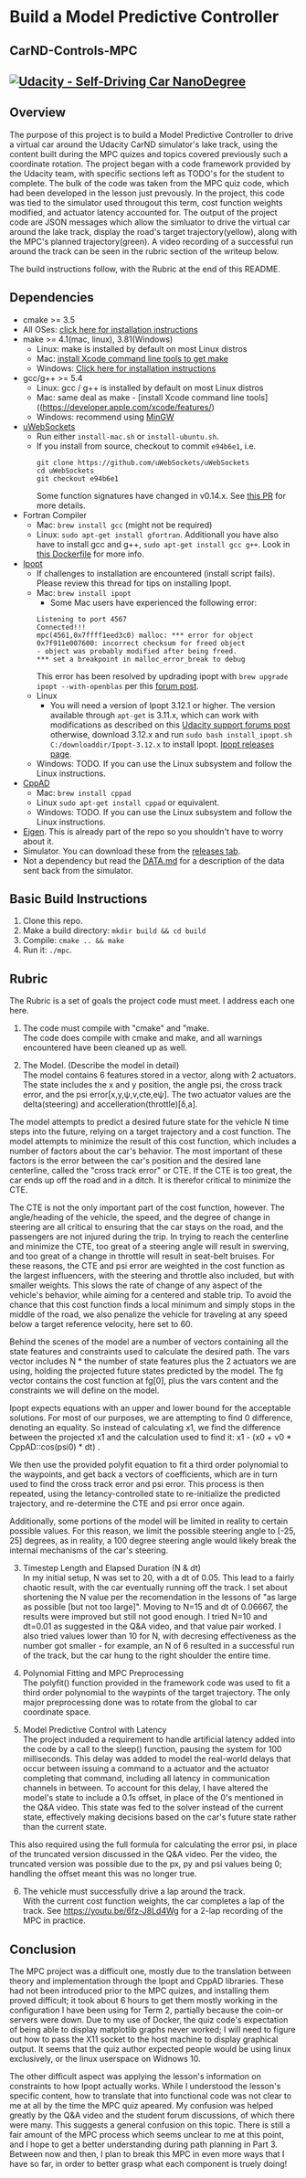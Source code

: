 # Build a Model Predictive Controller
## CarND-Controls-MPC
[![Udacity - Self-Driving Car NanoDegree](https://s3.amazonaws.com/udacity-sdc/github/shield-carnd.svg)](http://www.udacity.com/drive)
---

## Overview
  The purpose of this project is to build a Model Predictive Controller to drive a virtual car around the Udacity CarND simulator's lake track, using the content built during the MPC quizes and topics covered previously such a coordinate rotation.  The project began with a code framework provided by the Udacity team, with specific sections left as TODO's for the student to complete.  The bulk of the code was taken from the MPC quiz code, which had been developed in the lesson just prevously.  In the project, this code was tied to the simulator used througout this term, cost function weights modified, and actuator latency accounted for.  The output of the project code are JSON messages which allow the simluator to drive the virtual car around the lake track, display the road's target trajectory(yellow), along with the MPC's planned trajectory(green).  A video recording of a successful run around the track can be seen in the rubric section of the writeup below.

  The build instructions follow, with the Rubric at the end of this README.  

## Dependencies

* cmake >= 3.5
 * All OSes: [click here for installation instructions](https://cmake.org/install/)
* make >= 4.1(mac, linux), 3.81(Windows)
  * Linux: make is installed by default on most Linux distros
  * Mac: [install Xcode command line tools to get make](https://developer.apple.com/xcode/features/)
  * Windows: [Click here for installation instructions](http://gnuwin32.sourceforge.net/packages/make.htm)
* gcc/g++ >= 5.4
  * Linux: gcc / g++ is installed by default on most Linux distros
  * Mac: same deal as make - [install Xcode command line tools]((https://developer.apple.com/xcode/features/)
  * Windows: recommend using [MinGW](http://www.mingw.org/)
* [uWebSockets](https://github.com/uWebSockets/uWebSockets)
  * Run either `install-mac.sh` or `install-ubuntu.sh`.
  * If you install from source, checkout to commit `e94b6e1`, i.e.
    ```
    git clone https://github.com/uWebSockets/uWebSockets 
    cd uWebSockets
    git checkout e94b6e1
    ```
    Some function signatures have changed in v0.14.x. See [this PR](https://github.com/udacity/CarND-MPC-Project/pull/3) for more details.
* Fortran Compiler
  * Mac: `brew install gcc` (might not be required)
  * Linux: `sudo apt-get install gfortran`. Additionall you have also have to install gcc and g++, `sudo apt-get install gcc g++`. Look in [this Dockerfile](https://github.com/udacity/CarND-MPC-Quizzes/blob/master/Dockerfile) for more info.
* [Ipopt](https://projects.coin-or.org/Ipopt)
  * If challenges to installation are encountered (install script fails).  Please review this thread for tips on installing Ipopt.
  * Mac: `brew install ipopt`
       +  Some Mac users have experienced the following error:
       ```
       Listening to port 4567
       Connected!!!
       mpc(4561,0x7ffff1eed3c0) malloc: *** error for object 0x7f911e007600: incorrect checksum for freed object
       - object was probably modified after being freed.
       *** set a breakpoint in malloc_error_break to debug
       ```
       This error has been resolved by updrading ipopt with
       ```brew upgrade ipopt --with-openblas```
       per this [forum post](https://discussions.udacity.com/t/incorrect-checksum-for-freed-object/313433/19).
  * Linux
    * You will need a version of Ipopt 3.12.1 or higher. The version available through `apt-get` is 3.11.x, which can work with modifications as described on this [Udacity support forums post](https://discussions.udacity.com/t/windows-linux-build-using-ipopt-3-11-x-installation/341644?source_topic_id=355940) otherwise, download 3.12.x and run  `sudo bash install_ipopt.sh C:/downloaddir/Ipopt-3.12.x` to install Ipopt. [Ipopt releases page](https://www.coin-or.org/download/source/Ipopt/).
  * Windows: TODO. If you can use the Linux subsystem and follow the Linux instructions.
* [CppAD](https://www.coin-or.org/CppAD/)
  * Mac: `brew install cppad`
  * Linux `sudo apt-get install cppad` or equivalent.
  * Windows: TODO. If you can use the Linux subsystem and follow the Linux instructions.
* [Eigen](http://eigen.tuxfamily.org/index.php?title=Main_Page). This is already part of the repo so you shouldn't have to worry about it.
* Simulator. You can download these from the [releases tab](https://github.com/udacity/self-driving-car-sim/releases).
* Not a dependency but read the [DATA.md](./DATA.md) for a description of the data sent back from the simulator.

## Basic Build Instructions

1. Clone this repo.
2. Make a build directory: `mkdir build && cd build`
3. Compile: `cmake .. && make`
4. Run it: `./mpc`.

## Rubric

The Rubric is a set of goals the project code must meet.  I address each one here.  
1) The code must compile with "cmake" and "make.   
   The code does compile with cmake and make, and all warnings encountered have been cleaned up as well.

2) The Model.  (Describe the model in detail)  
  The model contains 6 features stored in a vector, along with 2 actuators.  The state includes the x and y position, the angle psi, the cross track error, and the psi error[x,y,ψ,v,cte,eψ].  The two actuator values are the delta(steering) and accelleration(throttle)[δ,a].

  The model attempts to predict a desired future state for the vehicle N time steps into the future, relying on a target trajectory and a cost function.  The model attempts to minimize the result of this cost function, which includes a number of factors about the car's behavior.  The most important of these factors is the error between the car's position and the desired lane centerline, called the "cross track error" or CTE.  If the CTE is too great, the car ends up off the road and in a ditch.  It is therefor critical to minimize the CTE.

  The CTE is not the only important part of the cost function, however.  The angle/heading of the vehicle, the speed, and the degree of change in steering are all critical to ensuring that the car stays on the road, and the passengers are not injured during the trip.  In trying to reach the centerline and minimize the CTE, too great of a steering angle will result in swerving, and too great of a change in throttle will result in seat-belt bruises.  For these reasons, the CTE and psi error are weighted in the cost function as the largest influencers, with the steering and throttle also included, but with smaller weights.  This slows the rate of change of any aspect of the vehicle's behavior, while aiming for a centered and stable trip.  To avoid the chance that this cost function finds a local minimum and simply stops in the middle of the road, we also penalize the vehicle for traveling at any speed below a target reference velocity, here set to 60.

  Behind the scenes of the model are a number of vectors containing all the state features and constraints used to calculate the desired path.  The vars vector includes N * the number of state features plus the 2 actuators we are using, holding the projected future states predicted by the model.  The fg vector contains the cost function at fg[0], plus the vars content and the constraints we will define on the model.

  Ipopt expects equations with an upper and lower bound for the acceptable solutions.  For most of our purposes, we are attempting to find 0 difference, denoting an equality.  So instead of calculating x1, we find the difference between the projected x1 and the calculation used to find it:  x1 - (x0 + v0 * CppAD::cos(psi0) * dt) .

  We then use the provided polyfit equation to fit a third order polynomial to the waypoints, and get back a vectors of coefficients, which are in turn used to find the cross track error and psi error.  This process is then repeated, using the letancy-controlled state to re-initialize the predicted trajectory, and re-determine the CTE and psi error once again.

  Additionally, some portions of the model will be limited in reality to certain possible values.  For this reason, we limit the possible steering angle to [-25, 25] degrees, as in reality, a 100 degree steering angle would likely break the internal mechanisms of the car's steering.

3) Timestep Length and Elapsed Duration (N & dt)  
  In my initial setup, N was set to 20, with a dt of 0.05.  This lead to a fairly chaotic result, with the car eventually running off the track.  I set about shortening the N value per the recomendation in the lessons of "as large as possible [but not too large]".  Moving to N=15 and dt of 0.06667, the results were improved but still not good enough.  I tried N=10 and dt=0.01 as suggested in the Q&A video, and that value pair worked.  I also tried values lower than 10 for N, with decresing effectiveness as the number got smaller - for example, an N of 6 resulted in a successful run of the track, but the car hung to the right shoulder the entire time. 

4) Polynomial Fitting and MPC Preprocessing  
   The polyfit() function provided in the framework code was used to fit a third order polynomial to the waypints of the target trajectory.  The only major preprocessing done was to rotate from the global to car coordinate space.

5) Model Predictive Control with Latency  
  The project induded a requirement to handle artificial latency added into the code by a call to the sleep() function, pausing the system for 100 milliseconds.  This delay was added to model the real-world delays that occur between issuing a command to a actuator and the actuator completing that command, including all latency in communication channels in between.  To account for this delay, I have altered the model's state to include a 0.1s offset, in place of the 0's mentioned in the Q&A video.  This state was fed to the solver instead of the current state, effectively making decisions based on the car's future state rather than the current state.

  This also required using the full formula for calculating the error psi, in place of the truncated version discussed in the Q&A video.  Per the video, the truncated version was possible due to the px, py and psi values being 0; handling the offset meant this was no longer true.

6) The vehicle must successfully drive a lap around the track.  
  With the current cost function weights, the car completes a lap of the track.  See https://youtu.be/6fz-J8Ld4Wg for a 2-lap recording of the MPC in practice.

## Conclusion

  The MPC project was a difficult one, mostly due to the translation between theory and implementation through the Ipopt and CppAD libraries.  These had not been introduced prior to the MPC quizes, and installing them proved difficult; it took about 6 hours to get them mostly working in the configuration I have been using for Term 2, partially because the coin-or servers were down.  Due to my use of Docker, the quiz code's expectation of being able to display matplotlib graphs never worked; I will need to figure out how to pass the X11 socket to the host machine to display graphical output.  It seems that the quiz author expected people would be using linux exclusively, or the linux userspace on Widnows 10.

  The other difficult aspect was applying the lesson's information on constraints to how Ipopt actually works.  While I understood the lesson's specific content, how to translate that into functional code was not clear to me at all by the time the MPC quiz apeared.  My confusion was helped greatly by the Q&A video and the student forum discussions, of which there were many.  This suggests a general confusion on this topic.  There is still a fair amount of the MPC process which seems unclear to me at this point, and I hope to get a better understanding during path planning in Part 3. Between now and then, I plan to break this MPC in even more ways that I have so far, in order to better grasp what each component is truely doing!
  
